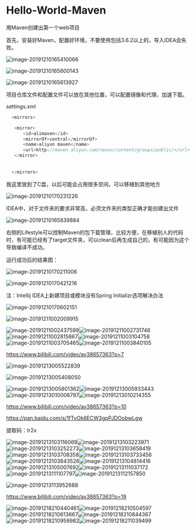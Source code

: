 # Hello-World-Maven
用Maven创建出第一个web项目

首先，安装好Maven，配置好环境，不要使用包括3.6.2以上的，导入IDEA会失败。

![image-20191210165410066](README.assets/image-20191210165410066.png)

![image-20191210165600143](README.assets/image-20191210165600143.png)

![image-20191210165613927](README.assets/image-20191210165613927.png)

项目仓库文件和配置文件可以放在其他位置，可以配置镜像和代理，加速下载。

settings.xml

```java
  <mirrors>

​	<mirror>
​	　　<id>alimaven</id>
​	　　<mirrorOf>central</mirrorOf>
​	　　<name>aliyun maven</name>
​	　　<url>http://maven.aliyun.com/nexus/content/groups/public/</url>
​	</mirror>
​	
​	
  </mirrors>


```

我这里放到了C盘，以后可能会占用很多空间，可以移植到其他地方

![image-20191210170231226](README.assets/image-20191210170231226.png)





IDEA中，对于文件夹的要求非常高，必须文件夹的类型正确才能创建出文件

![image-20191210165839884](README.assets/image-20191210165839884.png)

右侧的Lifestyle可以控制Maven的包下载管理，比较方便，在移植别人的代码时，有可能已经有了target文件夹，可以clean后再生成自己的，有可能因为这个导致编译不成功。





运行成功后的结果图：

![image-20191210170211006](README.assets/image-20191210170211006.png)

![image-20191210170421216](README.assets/image-20191210170421216.png)







注：Intellij IDEA上新建项目或模块没有Spring Initializr选项解决办法

![image-20191210170602151](README.assets/image-20191210170602151.png)

![image-20191211002009915](README.assets/image-20191211002009915.png)

![image-20191211002437599](README.assets/image-20191211002437599.png)![image-20191211002731746](README.assets/image-20191211002731746.png)![image-20191211002815867](README.assets/image-20191211002815867.png)![image-20191211003104758](README.assets/image-20191211003104758.png)![image-20191211003705465](README.assets/image-20191211003705465.png)![image-20191211003840105](README.assets/image-20191211003840105.png)





https://www.bilibili.com/video/av38657363?p=7



![image-20191213005522839](README.assets/image-20191213005522839.png)



![image-20191213005408050](README.assets/image-20191213005408050.png)

![image-20191213005801362](README.assets/image-20191213005801362.png)![image-20191213005933443](README.assets/image-20191213005933443.png)![image-20191213010006797](README.assets/image-20191213010006797.png)![image-20191213010214355](README.assets/image-20191213010214355.png)

https://www.bilibili.com/video/av38657363?p=10



https://pan.baidu.com/s/1fTvOk6ECW3gpPJDOobwLgw

提取码：tr2x



![image-20191213103116069](README.assets/image-20191213103116069.png)![image-20191213103223971](README.assets/image-20191213103223971.png)![image-20191213103252273](README.assets/image-20191213103252273.png)![image-20191213103658419](README.assets/image-20191213103658419.png)![image-20191213103708358](README.assets/image-20191213103708358.png)![image-20191213103733456](README.assets/image-20191213103733456.png)![image-20191213103843526](README.assets/image-20191213103843526.png)![image-20191213104814416](README.assets/image-20191213104814416.png)![image-20191213105007692](README.assets/image-20191213105007692.png)![image-20191213111037172](README.assets/image-20191213111037172.png)![image-20191213111107797](README.assets/image-20191213111107797.png)![image-20191213112157850](README.assets/image-20191213112157850.png)

![image-20191213113952688](README.assets/image-20191213113952688.png)

 https://www.bilibili.com/video/av38657363?p=19 



![image-20191218210440461](README.assets/image-20191218210440461.png)![image-20191218210504597](README.assets/image-20191218210504597.png)![image-20191218210613667](README.assets/image-20191218210613667.png)![image-20191218210844367](README.assets/image-20191218210844367.png)![image-20191218210959982](README.assets/image-20191218210959982.png)![image-20191218211039499](README.assets/image-20191218211039499.png)